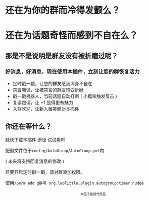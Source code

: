 # 还在为你的群而冷得发颤么？

# 还在为话题奇怪而感到不自在么？

## 那是不是说明是群友没有被折磨过呢？

### 好消息，好消息，现在使用本插件，立刻让您的群恢复活力

+ 定时戳一戳，让您的群友感到浑身不自在
+ 禁言嘲讽，让被禁言的群友饱受折磨
+ 戳一戳机器人，当前话题自动打断 ( 小概率触发反击 )
+ 复读跟读，让 +1 显得更有魅力
+ 入群欢迎，让新人微笑面对本插件

## 你还在等什么？

赶快下载本插件 ~~逝世~~ 试试看吧

配置文件位于`config/AutoGroup/AutoGroup.yml`内

( 未来将支持回复消息的修改 )

若要开启定时戳一戳，请对群添加权限。

使用`/perm add g群号 org.laolittle.plugin.autogroup:timer.nudge`

　　　　　　　　　　　　　　　　　<font size=1>本品不能替代药品</font>